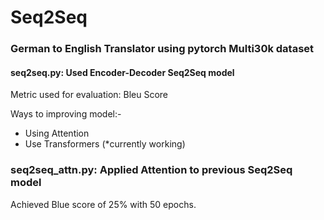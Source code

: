# Seq2Seq 
### German to English Translator using pytorch Multi30k dataset

#### seq2seq.py: Used Encoder-Decoder Seq2Seq model
Metric used for evaluation: Bleu Score

Ways to improving model:-
- Using Attention  
- Use Transformers  (*currently working)

### seq2seq_attn.py: Applied Attention to previous Seq2Seq model
Achieved Blue score of 25% with 50 epochs.

